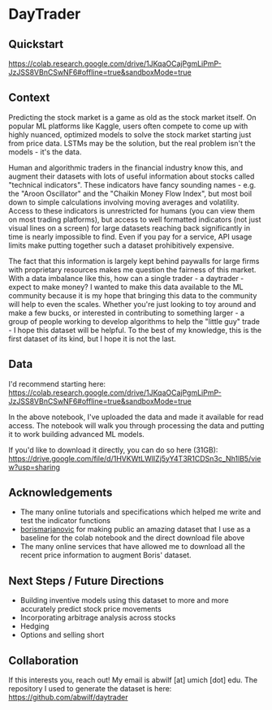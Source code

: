 # DayTrader

## Quickstart
https://colab.research.google.com/drive/1JKqaOCajPgmLiPmP-JzJSS8VBnCSwNF6#offline=true&sandboxMode=true

## Context
Predicting the stock market is a game as old as the stock market itself.  On popular ML platforms like Kaggle, users often compete to come up with highly nuanced, optimized models to solve the stock market starting just from price data.  LSTMs may be the solution, but the real problem isn't the models - it's the data.  

Human and algorithmic traders in the financial industry know this, and augment their datasets with lots of useful information about stocks called "technical indicators".  These indicators have fancy sounding names - e.g. the "Aroon Oscillator" and the "Chaikin Money Flow Index", but most boil down to simple calculations involving moving averages and volatility.  Access to these indicators is unrestricted for humans (you can view them on most trading platforms), but access to well formatted indicators (not just visual lines on a screen) for large datasets reaching back significantly in time is nearly impossible to find.  Even if you pay for a service, API usage limits make putting together such a dataset prohibitively expensive.

The fact that this information is largely kept behind paywalls for large firms with proprietary resources makes me question the fairness of this market.  With a data imbalance like this, how can a single trader - a daytrader - expect to make money?  I wanted to make this data available to the ML community because it is my hope that bringing this data to the community will help to even the scales.  Whether you're just looking to toy around and make a few bucks, or interested in contributing to something larger - a group of people working to develop algorithms to help the "little guy" trade - I hope this dataset will be helpful. To the best of my knowledge, this is the first dataset of its kind, but I hope it is not the last.

## Data
I'd recommend starting here:\
https://colab.research.google.com/drive/1JKqaOCajPgmLiPmP-JzJSS8VBnCSwNF6#offline=true&sandboxMode=true

In the above notebook, I've uploaded the data and made it available for read access.  The notebook will walk you through processing the data and putting it to work building advanced ML models.

If you'd like to download it directly, you can do so here (31GB):
https://drive.google.com/file/d/1HVKWtLWlIZj5yY4T3R1CDSn3c_Nh1lB5/view?usp=sharing

## Acknowledgements
* The many online tutorials and specifications which helped me write and test the indicator functions
* [borismarjanovic](https://www.kaggle.com/borismarjanovic/price-volume-data-for-all-us-stocks-etfs) for making public an amazing dataset that I use as a baseline for the colab notebook and the direct download file above
* The many online services that have allowed me to download all the recent price information to augment Boris' dataset.

## Next Steps / Future Directions
* Building inventive models using this dataset to more and more accurately predict stock price movements
* Incorporating arbitrage analysis across stocks
* Hedging
* Options and selling short

## Collaboration
If this interests you, reach out!  My email is abwilf [at] umich [dot] edu.  The repository I used to generate the dataset is here:
https://github.com/abwilf/daytrader
